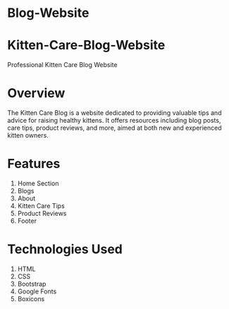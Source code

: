 # Blog-Website
# Kitten-Care-Blog-Website
Professional Kitten Care Blog Website
# Overview
The Kitten Care Blog is a website dedicated to providing valuable tips and advice for raising healthy kittens. It offers resources including blog posts, care tips, product reviews, and more, aimed at both new and experienced kitten owners.
# Features
1. Home Section
2. Blogs
3. About
4. Kitten Care Tips
5. Product Reviews
6. Footer
# Technologies Used
1. HTML
2. CSS
3. Bootstrap
4. Google Fonts
5. Boxicons

